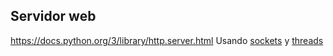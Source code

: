 ## Servidor web
https://docs.python.org/3/library/http.server.html
Usando [sockets](https://docs.python.org/es/3/howto/sockets.html) y [threads](https://docs.python.org/es/3/library/threading.html)